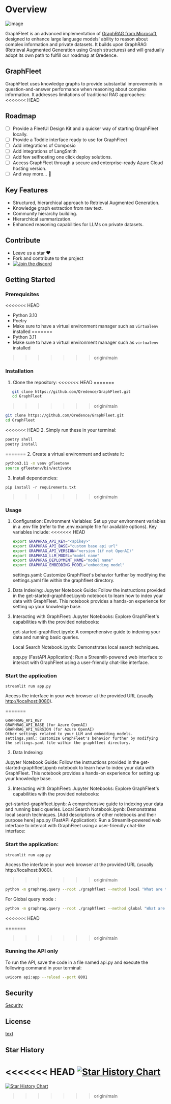 # Overview

![image](https://github.com/user-attachments/assets/c3ca5ec8-1bbf-4a9c-988e-e7f5100ea5d5)

GraphFleet is an advanced implementation of [GraphRAG from Microsoft](https://github.com/microsoft/graphrag), designed to enhance large language models' ability to reason about complex information and private datasets. It builds upon GraphRAG (Retrieval Augmented Generation using Graph structures) and will gradually adopt its own path to fulfill our roadmap at Qredence.

## GraphFleet

GraphFleet uses knowledge graphs to provide substantial improvements in question-and-answer performance when reasoning about complex information. It addresses limitations of traditional RAG approaches:
<<<<<<< HEAD

## Roadmap


- [ ] Provide a FleetUI Design Kit and a quicker way of starting GraphFleet locally.
- [ ] Provide a Toddle interface ready to use for GraphFleet
- [ ] Add integrations of Composio
- [ ] Add integrations of LangSmith
- [ ] Add few selfhosting  one click deploy solutions.
- [ ] Access GraphFleet through a secure and enterprise-ready Azure Cloud hosting version.
- [ ] And way more... 👀

## Key Features

- Structured, hierarchical approach to Retrieval Augmented Generation.
- Knowledge graph extraction from raw text.
- Community hierarchy building.
- Hierarchical summarization.
- Enhanced reasoning capabilities for LLMs on private datasets.

## Contribute

- Leave us a star ♥
- Fork and contribute to the project
- [![Join the discord](https://api.star-history.com/svg?repos=Qredence/GraphFleet&type=Date)](https://star-history.com/#Qredence/GraphFleet&Date)

## Getting Started

### Prerequisites

<<<<<<< HEAD
- Python 3.10
- Poetry
- Make sure to have a virtual environment manager such as `virtualenv` installed
=======
- Python 3.11 
- Make sure to have a virtual environment manager such as `virtualenv` installed 
>>>>>>> origin/main

### Installation

1. Clone the repository:
<<<<<<< HEAD
=======

``` bash
   git clone https://github.com/Qredence/GraphFleet.git
   cd GraphFleet
```
>>>>>>> origin/main

   ``` bash
   git clone https://github.com/Qredence/GraphFleet.git
   cd GraphFleet
   ```

<<<<<<< HEAD
2. Simply run these in your terminal:

   ``` bash
   poetry shell
   poetry install
   ```

=======
2. Create a virtual environment and activate it:

``` bash
python3.11 -m venv gfleetenv
source gfleetenv/bin/activate
```

3. Install dependencies:

```
pip install -r requirements.txt
```
>>>>>>> origin/main

### Usage

1. Configuration:
Environment Variables: Set up your environment variables in a .env file (refer to the .env.example file for available options). Key variables include:
<<<<<<< HEAD

   ```sh
   export GRAPHRAG_API_KEY="<apikey>"
   export GRAPHRAG_API_BASE="custom base api url"
   export GRAPHRAG_API_VERSION="version (if not OpenAI)"
   export GRAPHRAG_LLM_MODEL="model name"
   export GRAPHRAG_DEPLOYMENT_NAME="model name"
   export GRAPHRAG_EMBEDDING_MODEL="embedding model"
   ```

   settings.yaml: Customize GraphFleet's behavior further by modifying the settings.yaml file within the graphfleet directory.

1. Data Indexing:
Jupyter Notebook Guide: Follow the instructions provided in the get-started-graphfleet.ipynb notebook to learn how to index your data with GraphFleet. This notebook provides a hands-on experience for setting up your knowledge base.

1. Interacting with GraphFleet:
Jupyter Notebooks: Explore GraphFleet's capabilities with the provided notebooks:

   get-started-graphfleet.ipynb: A comprehensive guide to indexing your data and running basic queries.

   Local Search Notebook.ipynb: Demonstrates local search techniques.

   app.py (FastAPI Application): Run a Streamlit-powered web interface to interact with GraphFleet using a user-friendly chat-like interface.

### Start the application

```
streamlit run app.py
```

Access the interface in your web browser at the provided URL (usually <http://localhost:8080>).

=======

```
GRAPHRAG_API_KEY
GRAPHRAG_API_BASE (for Azure OpenAI)
GRAPHRAG_API_VERSION (for Azure OpenAI)
Other settings related to your LLM and embedding models.
settings.yaml: Customize GraphFleet's behavior further by modifying the settings.yaml file within the graphfleet directory.
```

2. Data Indexing:

Jupyter Notebook Guide: Follow the instructions provided in the get-started-graphfleet.ipynb notebook to learn how to index your data with GraphFleet. This notebook provides a hands-on experience for setting up your knowledge base.

3. Interacting with GraphFleet:
Jupyter Notebooks: Explore GraphFleet's capabilities with the provided notebooks:

get-started-graphfleet.ipynb: A comprehensive guide to indexing your data and running basic queries.
Local Search Notebook.ipynb: Demonstrates local search techniques.
[Add descriptions of other notebooks and their purpose here]
app.py (FastAPI Application): Run a Streamlit-powered web interface to interact with GraphFleet using a user-friendly chat-like interface:

### Start the application: 

```
streamlit run app.py
```
Access the interface in your web browser at the provided URL (usually http://localhost:8080).

>>>>>>> origin/main
``` bash
python -m graphrag.query --root ./graphfleet --method local "What are the key features of GraphRAG ??"
```

For Global query mode :

``` bash
python -m graphrag.query --root ./graphfleet --method global "What are the top main features of GraphRAG"
```
<<<<<<< HEAD

=======
>>>>>>> origin/main
### Running the API only

To run the API, save the code in a file named api.py and execute the following command in your terminal:

``` bash
uvicorn api:app --reload --port 8001
```

## Security

[Security](SECURITY.md)

## License

[text](LICENSE)

## Star History

<<<<<<< HEAD
[![Star History Chart](https://api.star-history.com/svg?repos=Qredence/GraphFleet&type=Date)](https://star-history.com/#Qredence/GraphFleet&Date)
=======
[![Star History Chart](https://api.star-history.com/svg?repos=Qredence/GraphFleet&type=Date)](https://star-history.com/#Qredence/GraphFleet&Date)
>>>>>>> origin/main
